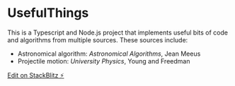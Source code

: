 # UsefulThings

This is a Typescript and Node.js project that implements useful bits of code and algorithms from multiple sources. These sources include:

- Astronomical algorithm: _Astronomical Algorithms_, Jean Meeus
- Projectile motion: _University Physics_, Young and Freedman

[Edit on StackBlitz ⚡️](https://stackblitz.com/edit/usefulthings)
